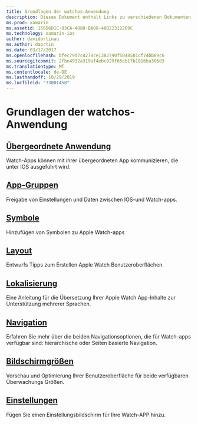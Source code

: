 ```yaml
---
title: Grundlagen der watchos-Anwendung
description: Dieses Dokument enthält Links zu verschiedenen Dokumenten, in denen grundlegende Konzepte für die watchos-Anwendungsentwicklung mit xamarin beschrieben werden.
ms.prod: xamarin
ms.assetid: 156D6D1C-83CA-4088-BA08-40B22312269C
ms.technology: xamarin-ios
author: davidortinau
ms.author: daortin
ms.date: 03/17/2017
ms.openlocfilehash: bfec79d7c4278ce1382790f5048581cf74bb89c6
ms.sourcegitcommit: 2fbe4932a319af4ebc829f65eb1fb1816ba305d3
ms.translationtype: MT
ms.contentlocale: de-DE
ms.lasthandoff: 10/29/2019
ms.locfileid: "73001458"
---
```

# <a name="watchos-application-fundamentals"></a>Grundlagen der watchos-Anwendung

## <a name="parent-applicationioswatchosapp-fundamentalsparent-appmd"></a>[Übergeordnete Anwendung](~/ios/watchos/app-fundamentals/parent-app.md)

Watch-Apps können mit ihrer übergeordneten App kommunizieren, die unter IOS ausgeführt wird.

## <a name="app-groupsioswatchosapp-fundamentalsapp-groupsmd"></a>[App-Gruppen](~/ios/watchos/app-fundamentals/app-groups.md)

Freigabe von Einstellungen und Daten zwischen IOS-und Watch-apps.

## <a name="iconsioswatchosapp-fundamentalsiconsmd"></a>[Symbole](~/ios/watchos/app-fundamentals/icons.md)

Hinzufügen von Symbolen zu Apple Watch-apps

## <a name="layoutioswatchosapp-fundamentalslayoutmd"></a>[Layout](~/ios/watchos/app-fundamentals/layout.md)

Entwurfs Tipps zum Erstellen Apple Watch Benutzeroberflächen.

## <a name="localizationioswatchosapp-fundamentalslocalizationmd"></a>[Lokalisierung](~/ios/watchos/app-fundamentals/localization.md)

Eine Anleitung für die Übersetzung Ihrer Apple Watch App-Inhalte zur Unterstützung mehrerer Sprachen.

## <a name="navigationioswatchosapp-fundamentalsnavigationmd"></a>[Navigation](~/ios/watchos/app-fundamentals/navigation.md)

Erfahren Sie mehr über die beiden Navigationsoptionen, die für Watch-apps verfügbar sind: hierarchische oder Seiten basierte Navigation.

## <a name="screen-sizesioswatchosapp-fundamentalsscreen-sizesmd"></a>[Bildschirmgrößen](~/ios/watchos/app-fundamentals/screen-sizes.md)

Vorschau und Optimierung Ihrer Benutzeroberfläche für beide verfügbaren Überwachungs Größen.

## <a name="settingsioswatchosapp-fundamentalssettingsmd"></a>[Einstellungen](~/ios/watchos/app-fundamentals/settings.md)

Fügen Sie einen Einstellungsbildschirm für Ihre Watch-APP hinzu.
